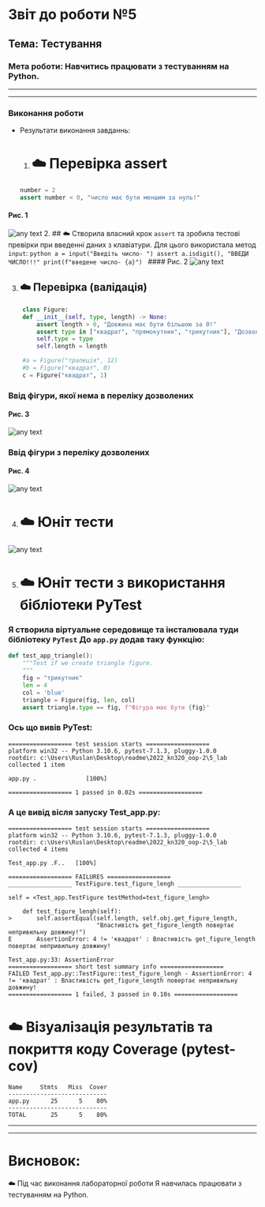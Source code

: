# Звіт до роботи №5 
## Тема: Тестування

### Мета роботи: Навчитись працювати з тестуванням на Python. 

----
----

### Виконання роботи
- Результати виконання завданнь:
    1. # :cloud: Перевірка assert 
    ```python
    number = 2
    assert number < 0, "число має бути меншим за нуль!"
    ```
#### Рис. 1
![any text](https://github.com/TemnaOksana/2022_kn320_oop/raw/main/photo/51.jpg)
2. ## :cloud: Створила власний крок `assert` та зробила тестові превірки при введенні даних з клавіатури. Для цього використала метод `input`:
    ```python
    a = input("Введіть число- ")
    assert a.isdigit(), "ВВЕДИ ЧИСЛО!!!"
    print(f"введене число- {a}")
    ```
    #### Рис. 2
![any text](https://github.com/TemnaOksana/2022_kn320_oop/raw/main/photo/52.jpg)

3. ## :cloud: Перевірка (валідація)
```python
    class Figure:
    def __init__(self, type, length) -> None:
        assert length > 0, "Довжина має бути більшою за 0!"
        assert type in ["квадрат", "прямокутник", "трикутник"], "Дозволені фігури: квадрат, прямокутник, трикутник"
        self.type = type
        self.length = length

    #a = Figure("трапеція", 12)
    #b = Figure("квадрат", 0)
    c = Figure("квадрат", 1)
```
### Ввід фігури, якої нема в переліку дозволених
  #### Рис. 3
![any text](https://github.com/TemnaOksana/2022_kn320_oop/raw/main/photo/54.jpg)
### Ввід фігури з переліку дозволених
  #### Рис. 4
![any text](https://github.com/TemnaOksana/2022_kn320_oop/raw/main/photo/53.jpg)

4. # :cloud: Юніт тести

![any text](https://github.com/TemnaOksana/2022_kn320_oop/raw/main/photo/55.jpg)

5. # :cloud: Юніт тести з використання бібліотеки PyTest
### Я створила віртуальне середовище та інсталювала туди бібліотеку `PyTest` До `арр.ру` додав таку функцію:
```python
def test_app_triangle():
    """Test if we create triangle figure.
    """
    fig = "трикутник"
    len = 4
    col = 'blue'
    triangle = Figure(fig, len, col)
    assert triangle.type == fig, f"Фігура має бути {fig}"
```
### Ось що вивів PyTest:
```
================== test session starts ==================
platform win32 -- Python 3.10.6, pytest-7.1.3, pluggy-1.0.0
rootdir: c:\Users\Ruslan\Desktop\readme\2022_kn320_oop-2\5_lab
collected 1 item

app.py .              [100%]

================== 1 passed in 0.02s ==================
```
### А це вивід вісля запуску Test_app.py:

```
================== test session starts ==================
platform win32 -- Python 3.10.6, pytest-7.1.3, pluggy-1.0.0
rootdir: c:\Users\Ruslan\Desktop\readme\2022_kn320_oop-2\5_lab
collected 4 items

Test_app.py .F..   [100%]

================== FAILURES ==================
__________________ TestFigure.test_figure_lengh __________________

self = <Test_app.TestFigure testMethod=test_figure_lengh>

    def test_figure_lengh(self):
>       self.assertEqual(self.length, self.obj.get_figure_length,
                         "Властивість get_figure_length повертає непривильну довжину!")
E       AssertionError: 4 != 'квадрат' : Властивість get_figure_length повертає непривильну довжину!

Test_app.py:33: AssertionError
================== short test summary info ==================
FAILED Test_app.py::TestFigure::test_figure_lengh - AssertionError: 4 != 'квадрат' : Властивість get_figure_length повертає непривильну довжину!
================== 1 failed, 3 passed in 0.10s ==================
```

# :cloud: Візуалізація результатів та покриття коду Coverage (pytest-cov)

```
Name     Stmts   Miss  Cover
----------------------------
app.py      25      5    80%
----------------------------
TOTAL       25      5    80%
```
   
----
----

# Висновок: 
:cloud: Під час виконання лабораторної роботи Я навчилась працювати з тестуванням на Python.
